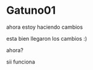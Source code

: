 Gatuno01
========
ahora estoy haciendo cambios

esta bien llegaron los cambios :)

ahora?

sii funciona
